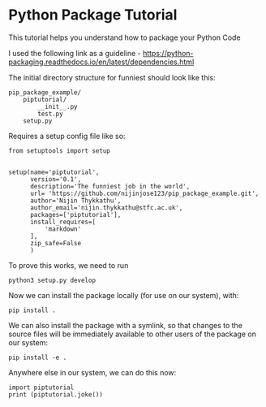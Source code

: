 # Python Package Tutorial

This tutorial helps you understand how to package your Python Code

I used the following link as a guideline - https://python-packaging.readthedocs.io/en/latest/dependencies.html

The initial directory structure for funniest should look like this:

```
pip_package_example/
    piptutorial/
        __init__.py
        test.py
    setup.py
```

Requires a setup config file like so:

```
from setuptools import setup


setup(name='piptutorial',
      version='0.1',
      description='The funniest job in the world',
      url= 'https://github.com/nijinjose123/pip_package_example.git',
      author='Nijin Thykkathu',
      author_email='nijin.thykkathu@stfc.ac.uk',
      packages=['piptutorial'],
      install_requires=[
          'markdown'
      ],
      zip_safe=False
      )
```


To prove this works, we need to run 

```
python3 setup.py develop
```

Now we can install the package locally (for use on our system), with:

```
pip install .
```

We can also install the package with a symlink, so that changes to the source files will be immediately available to other users of the package on our system:

```
pip install -e .
```

Anywhere else in our system, we can do this now:

```
import piptutorial
print (piptutorial.joke())
```